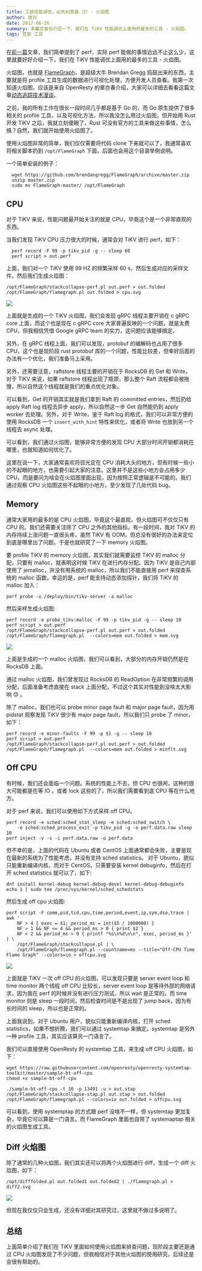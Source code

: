 ```yaml
---
title: 工欲性能调优，必先利其器（2）- 火焰图
author: 唐刘
date: 2017-06-26
summary: 本篇文章将介绍一下，我们在 TiKV 性能调优上面用的最多的工具 - 火焰图。
tags: 性能 工具
---
```


在[前一篇](./tangliu-tool-|.md)文章，我们简单提到了 perf，实际 perf 能做的事情远远不止这么少，这里就要好好介绍一下，我们在 TiKV 性能调优上面用的最多的工具 - 火焰图。

火焰图，也就是 [FlameGraph](https://github.com/brendangregg/FlameGraph)，是超级大牛 Brendan Gregg 捣鼓出来的东西，主要就是将 profile 工具生成的数据进行可视化处理，方便开发人员查看。我第一次知道火焰图，应该是来自 OpenResty 的章亦春介绍，大家可以详细去看看这篇文章[动态追踪技术漫谈](https://openresty.org/posts/dynamic-tracing/)。

之前，我的所有工作在很长一段时间几乎都是基于 Go 的，而 Go 原生提供了很多相关的 profile 工具，以及可视化方法，所以我没怎么用过火焰图。但开始用 Rust 开发 TiKV 之后，我就立刻傻眼了，Rust 可没有官方的工具来做这些事情，怎么搞？自然，我们就开始使用火焰图了。

使用火焰图非常的简单，我们仅仅需要将代码 clone 下来就可以了，我通常喜欢将相关脚本扔到 `/opt/FlameGraph` 下面，后面也会用这个目录举例说明。

一个简单安装的例子：

```
  wget https://github.com/brendangregg/FlameGraph/archive/master.zip
  unzip master.zip
  sudo mv FlameGraph-master/ /opt/FlameGraph
```

## CPU

对于 TiKV 来说，性能问题最开始关注的就是 CPU，毕竟这个是一个非常直观的东西。 

当我们发现 TiKV CPU 压力很大的时候，通常会对 TiKV 进行 perf，如下：

```
  perf record -F 99 -p tikv_pid -g -- sleep 60
  perf script > out.perf
```

上面，我们对一个 TiKV 使用 99 HZ 的频繁采样 60 s，然后生成对应的采样文件。然后我们生成火焰图：

```
/opt/FlameGraph/stackcollapse-perf.pl out.perf > out.folded
/opt/FlameGraph/flamegraph.pl out.folded > cpu.svg
```

![][1]

上面就是生成的一个 TiKV 火焰图，我们会发现 gRPC 线程主要开销在 c gRPC core 上面，而这个也是现在 c gRPC core 大家普遍反映的一个问题，就是太费 CPU，但我相信凭借 Google gRPC team 的实力，这问题应该能够搞定。

另外，在 gRPC 线程上面，我们可以发现，protobuf 的编解码也占用了很多 CPU，这个也是现阶段 rust protobuf 库的一个问题，性能比较差，但幸好后面的办法有一个优化，我们准备马上采用。

另外，还需要注意，raftstore 线程主要的开销在于 RocksDB 的 Get 和 Write，对于 TiKV 来说，如果 raftstore 线程出现了瓶颈，那么整个 Raft 流程都会被拖慢，所以自然这个线程就是我们的重点优化对象。

可以看到，Get 的开销其实就是我们拿到 Raft 的 committed entries，然后扔给 apply Raft log 线程去异步 apply，所以自然这一步 Get 自然能扔到 apply worker 去处理。另外，对于 Write，鉴于 Raft log 的格式，我们可以非常方便的使用 RocksDB 一个 `insert_with_hint` 特性来优化，或者将 Write 也放到另一个线程去 async 处理。

可以看到，我们通过火焰图，能够非常方便的发现 CPU 大部分时间开销都消耗在哪里，也就知道如何优化了。

这里在说一下，大家通常喜欢将目光定在 CPU 消耗大头的地方，但有时候一些小的不起眼的地方，也需要引起大家的注意。这里并不是这些小地方会占用多少 CPU，而是要问为啥会在火焰图里面出现，因为按照正常逻辑是不可能的。我们通过观察 CPU 火焰图这些不起眼的小地方，至少发现了几处代码 bug。

## Memory

通常大家用的最多的是 CPU 火焰图，毕竟这个最直观，但火焰图可不仅仅只有 CPU 的。我们还需要关注除了 CPU 之外的其他指标。有一段时间，我对 TiKV 的内存持续上涨问题一直很头疼，虽然 TiKV 有 OOM，但总没有很好的办法来定位到底是哪里出了问题。于是也就研究了一下 memory 火焰图。

要 profile TiKV 的 memory 火焰图，其实我们就需要监控 TiKV 的 malloc 分配，只要有 malloc，就表明这时候 TiKV 在进行内存分配。因为 TiKV 是自己内部使用了 jemalloc，并没有用系统的 malloc，所以我们不能直接用 perf 来探查系统的 malloc 函数。幸运的是，perf 能支持动态添加探针，我们将 TiKV 的 malloc 加入：

```
perf probe -x /deploy/bin/tikv-server -a malloc
```

然后采样生成火焰图:

```
perf record -e probe_tikv:malloc -F 99 -p tikv_pid -g -- sleep 10
perf script > out.perf
/opt/FlameGraph/stackcollapse-perf.pl out.perf > out.folded
/opt/FlameGraph/flamegraph.pl  --colors=mem out.folded > mem.svg
```

![][2]

上面是生成的一个 malloc 火焰图，我们可以看到，大部分的内存开销仍然是在 RocksDB 上面。

通过 malloc 火焰图，我们曾发现过 RocksDB 的 ReadOption 在非常频繁的调用分配，后面准备考虑直接在 stack 上面分配，不过这个其实对性能到没啥太大影响 :sweat: 。

除了 malloc，我们也可以 probe minor page fault 和 major page fault，因为用 pidstat 观察发现 TiKV 很少有 major page fault，所以我们只 probe 了 minor，如下：

```
perf record -e minor-faults -F 99 -p $1 -g -- sleep 10
perf script > out.perf
/opt/FlameGraph/stackcollapse-perf.pl out.perf > out.folded
/opt/FlameGraph/flamegraph.pl  --colors=mem out.folded > minflt.svg
```

## Off CPU

有时候，我们还会面临一个问题。系统的性能上不去，但 CPU 也很闲，这种的很大可能都是在等 IO ，或者 lock 这些的了，所以我们需要看到底 CPU 等在什么地方。

对于 perf 来说，我们可以使用如下方式采样 off CPU。

```
perf record -e sched:sched_stat_sleep -e sched:sched_switch \
    -e sched:sched_process_exit -p tikv_pid -g -o perf.data.raw sleep 10
perf inject -v -s -i perf.data.raw -o perf.data
```

但不幸的是，上面的代码在 Ubuntu 或者 CentOS 上面通常都会失败，主要是现在最新的系统为了性能考虑，并没有支持 sched statistics。 对于 Ubuntu，貌似只能重新编译内核，而对于 CentOS，只需要安装 kernel debuginfo，然后在打开 sched statistics 就可以了，如下:

```
dnf install kernel-debug kernel-debug-devel kernel-debug-debuginfo
echo 1 | sudo tee /proc/sys/kernel/sched_schedstats
```

然后生成 off cpu 火焰图:

```
perf script -F comm,pid,tid,cpu,time,period,event,ip,sym,dso,trace | awk '
    NF > 4 { exec = $1; period_ms = int($5 / 1000000) }
    NF > 1 && NF <= 4 && period_ms > 0 { print $2 }
    NF < 2 && period_ms > 0 { printf "%s\n%d\n\n", exec, period_ms }' | \
    /opt/FlameGraph/stackcollapse.pl | \
    /opt/FlameGraph/flamegraph.pl --countname=ms --title="Off-CPU Time Flame Graph" --colors=io > offcpu.svg
```

![][3]

上面就是 TiKV 一次 off CPU 的火焰图，可以发现只要是 server event loop 和 time monitor 两个线程 off CPU 比较长，server event loop 是等待外部的网络请求，因为我在 perf 的时候并没有进行压力测试，所以 wait 是正常的。而 time monitor 则是 sleep 一段时间，然后检查时间是不是出现了 jump back，因为有长时间的 sleep，所以也是正常的。

上面我说到，对于 Ubuntu 用户，貌似只能重新编译内核，打开 sched statistics，如果不想折腾，我们可以通过 systemtap 来搞定。systemtap 是另外一种 profile 工具，其实应该算另一门语言了。

我们可以直接使用 OpenResty 的 systemtap 工具，来生成 off CPU 火焰图，如下：

```
wget https://raw.githubusercontent.com/openresty/openresty-systemtap-toolkit/master/sample-bt-off-cpu
chmod +x sample-bt-off-cpu

./sample-bt-off-cpu -t 10 -p 13491 -u > out.stap
/opt/FlameGraph/stackcollapse-stap.pl out.stap > out.folded
/opt/FlameGraph/flamegraph.pl --colors=io out.folded > offcpu.svg
```

可以看到，使用 systemptap 的方式跟 perf 没啥不一样，但 systemtap 更加复杂，毕竟它可以算是一门语言。而 FlameGraph 里面也自带了 systemaptap 相关的火焰图生成工具。

## Diff 火焰图

除了通常的几种火焰图，我们其实还可以将两个火焰图进行 diff，生成一个 diff 火焰图，如下：

```
/opt/difffolded.pl out.folded1 out.folded2 | ./flamegraph.pl > diff2.svg
```

![][4]

但现在我仅仅只会生成，还没有详细对其研究过，这里就不做过多说明了。

## 总结

上面简单介绍了我们在 TiKV 里面如何使用火焰图来排查问题，现阶段主要还是通过 CPU 火焰图发现了不少问题，但我相信对于其他火焰图的使用研究，后续还是会很有帮助的。


  [1]: http://static.zybuluo.com/zyytop/yduq8ncg6ja4s4310wg4xk2p/cpu.jpg
  [4]: http://static.zybuluo.com/zyytop/twmscpi5uixcm5ny0n29od6h/diff2.png
  [2]: http://static.zybuluo.com/zyytop/5p110cw96xnpfh0cuwwkt7wf/mem.png
  [3]: http://static.zybuluo.com/zyytop/mg0s8dpac6tm8j59p2meyooo/offcpu.png